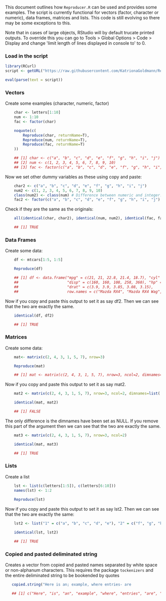 This document outlines how `Reproducer.R` can be used and provides some
examples. The script is currently functional for vectors (factor,
character or numeric), data frames, matrices and lists. This code is
still evolving so there may be some exceptions to this.

Note that in cases of large objects, RStudio will by default trucate
printed outputs. To override this you can go to Tools &gt; Global
Options &gt; Code &gt; Display and change 'limit length of lines
displayed in console to' to 0.

### Load in the script

```r
library(RCurl)
script <- getURL("https://raw.githubusercontent.com/KatrionaGoldmann/Reproducer/master/Reproducer.R")

eval(parse(text = script))
```

### Vectors

Create some examples (character, numeric, factor)
```r
    char <- letters[1:10]
    num <- 1:10
    fac <- factor(char)

    noquote(c(
        Reproduce(char, returnName=T),
        Reproduce(num, returnName=T),
        Reproduce(fac, returnName=T)
    ))

    ## [1] char <- c("a", "b", "c", "d", "e", "f", "g", "h", "i", "j") 
    ## [2] num <- c(1, 2, 3, 4, 5, 6, 7, 8, 9, 10) 
    ## [3] fac <- factor(c("a", "b", "c", "d", "e", "f", "g", "h", "i", "j") )
```
Now we set other dummy variables as these using copy and paste:
```r
    char2 <- c("a", "b", "c", "d", "e", "f", "g", "h", "i", "j")
    num2 <- c(1, 2, 3, 4, 5, 6, 7, 8, 9, 10)
    class(num2) <- class(num) # Difference between numeric and integer...need better workaround for future
    fac2 <- factor(c("a", "b", "c", "d", "e", "f", "g", "h", "i", "j") )
```
Check if they are the same as the originals:
```r
    all(identical(char, char2), identical(num, num2), identical(fac, fac2))

    ## [1] TRUE
```
### Data Frames

Create some data:
```r
    df <- mtcars[1:5, 1:5]

    Reproduce(df)

    ## [1] df <- data.frame("mpg" = c(21, 21, 22.8, 21.4, 18.7), "cyl" = c(6, 6, 4, 6, 8), 
    ##                      "disp" = c(160, 160, 108, 258, 360), "hp" = c(110, 110, 93, 110, 175), 
    ##                      "drat" = c(3.9, 3.9, 3.85, 3.08, 3.15), 
    ##                      row.names = c("Mazda RX4", "Mazda RX4 Wag", "Datsun 710", "Hornet 4 Drive", "Hornet Sportabout"))
```
Now if you copy and paste this output to set it as say df2. Then we can
see that the two are exactly the same.
```r
    identical(df, df2)

    ## [1] TRUE
```
### Matrices

Create some data:
```r
    mat<- matrix(c(2, 4, 3, 1, 5, 7), nrow=3) 

    Reproduce(mat)

    ## [1] mat <- matrix(c(2, 4, 3, 1, 5, 7), nrow=3, ncol=2, dimnames=list( NULL ,  NULL ))
```
Now if you copy and paste this output to set it as say mat2.
```r
    mat2 <- matrix(c(2, 4, 3, 1, 5, 7), nrow=3, ncol=2, dimnames=list( NULL ,  NULL ))

    identical(mat, mat2)

    ## [1] FALSE
```
The only difference is the dimnames have been set as NULL. If you remove
this part of the argument then we can see that the two are exactly the
same.
```r
    mat3 <- matrix(c(2, 4, 3, 1, 5, 7), nrow=3, ncol=2)

    identical(mat, mat3)

    ## [1] TRUE
```
### Lists
Create a list

```r
    lst <- list(c(letters[1:5]), c(letters[6:10]))
    names(lst) <- 1:2
    
    Reproduce(lst)
 ```
Now if you copy and paste this output to set it as say lst2. Then we can
see that the two are exactly the same:
```r
    lst2 <- list("1" = c("a", "b", "c", "d", "e"), "2" = c("f", "g", "h", "i", "j"))

    identical(lst, lst2)

    ## [1] TRUE   
 ``` 
 
 ### Copied and pasted deliminated string
 Creates a vector from copied and pasted names separated by white space or non-alphanum characters.
 This requires the package `tockenizers` and the entire deliminated string to be bookended by quotes
 ```r
    copied.string("Here is an; example, where entries- are				deliminated")

    ## [1] c("Here", "is", "an", "example", "where", "entries", "are", "deliminated")
```
